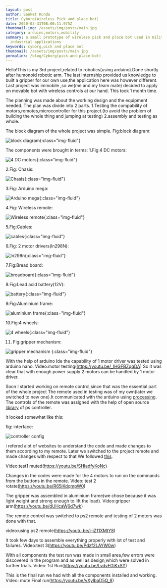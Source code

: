 ```yaml
---
layout: post
author: Sanket Kundu
title: Cyborg(Wireless Pick and place bot)
date: 2020-03-31T08:00:11.975Z
thumbnail-img: /assets/img/posts/main.jpg
category: arduino,motors,mobility
summary: a small prototype of wireless pick and place bot used in military and
  industrial applications
keywords: cyborg,pick and place bot
thumbnail: /assets/img/posts/main.jpg
permalink: /blog/Cyborg(pick-and-place-bot)
---
```

Hello!This is my 3rd project,related to robotics(using arduino).Done shortly after humonoid robotic arm.
The last internship provided us knowledge to built a gripper for our own use,the application here was however different.
Last project was immobile ,so we(me and my team mate) decided to apply on movable bot with wireless controls at our hand.
This took 1 month time.

The planning was made about the working design and the equipment needed.
The plan was divide into 2 parts.
1.Testing the compability of motors,remotes,microcontroller for this project.(to avoid the problem of building the whole thing and jumping at testing)
2.assembly and testing as whole.

The block diagram of the whole project was simple.
Fig:block diagram:

![block diagram](/assets/img/posts/block-diagram.jpg "block diagram"){:class="img-fluid"}

The components were brought in terms:
1.Fig:4 DC motors:

![4 DC motors](/assets/img/posts/4-dc-motors.jpeg "4 DC motors:"){:class="img-fluid"}

2.Fig: Chasis:

![Chasis](/assets/img/posts/chasis.jpeg "Chasis"){:class="img-fluid"}

3.Fig: Arduino mega:

![Arduino mega](/assets/img/posts/arduino-mega.jpg "Arduino mega"){:class="img-fluid"}

4.Fig: Wireless remote:

![ Wireless remote](/assets/img/posts/remote.jfif " Wireless remote"){:class="img-fluid"}

5.Fig:Cables:

![cables](/assets/img/posts/cables.jfif "cables"){:class="img-fluid"}

6.Fig: 2 motor drivers(ln298N):

![ln298n](/assets/img/posts/ln298n.jpg "ln298n"){:class="img-fluid"}

7.Fig:Bread board:

![breadboard](/assets/img/posts/breadboard.jpg "breadboard"){:class="img-fluid"}

8.Fig:Lead acid battery(12V):

![battery](/assets/img/posts/battery-12v-7ah-sealed-lead-acid.jpg "battery"){:class="img-fluid"}

9.Fig:Aluminium frame:

![aluminium frame](/assets/img/posts/aluminium-arm.jpeg "aluminium frame"){:class="img-fluid"}

10.Fig:4 wheels:

![4 wheels](/assets/img/posts/wheels.jpg "4 wheels"){:class="img-fluid"}

11. Fig:gripper mechanism:

![gripper mechanism](/assets/img/posts/gripper-mechanism.jpeg "gripper mechanism")
{:class="img-fluid"}

With the help of arduino Ide the capability of 1 motor driver was tested using arduino nano.
Video:motor testing(https://youtu.be/_IHGFBZqqDA)
So it was clear that with enough power supply 2 motors can be handled by 1 motor driver.

Soon I started working on remote control,since that was the essential part of the whole project
The remote used in testing was of my own(later we switched to new one).It communicated with the arduino using [processing](https://learn.sparkfun.com/tutorials/connecting-arduino-to-processing/all#shaking-hands-part-1).
The controls of the remote was assigned with the help of open source[ library](https://github.com/madsci1016/Arduino-PS2X) of ps controller.

it looked somewhat like this:

fig: interface:

![controller config](/assets/img/posts/controller-configuration.jpeg "controller config")

i refered alot of websites to understand the code and made changes to them according to my remote.
Later we switched to the project remote and made changes with respect to that
We followed [this](https://create.arduino.cc/projecthub/electropeak/how-to-interface-ps2-wireless-controller-w-arduino-a0a813).

Video:test1 muted(https://youtu.be/SHIadfyKoNc)

Changes in the codes were made for the 4 motors to run on the commands from the buttons in the remote.
Video: test 2 rotate(https://youtu.be/R65iKdqmpW0)

The gripper was assembled in aluminium frame(we chose because it was light weight and strong enough to lift the load).
Video:gripper arm(https://youtu.be/dUHcaW6d7wk)

The remote control was switched to ps2 remote and testing of 2 motors was done with that.

video:using ps2 remote(https://youtu.be/i-iZ11XMtY8)

It took few days to assemble everything properly with lot of test and failures.
Video:test 3(https://youtu.be/Pdzf2LAYW0w)

With all components the test run was made in small area,few errors were discovered in the program and as well as design,which were solved in further trials.
Video: 1st Run(https://youtu.be/LvdvFGiKxSY)

This is the final run we had with all the components installed and working.
Video: mute Final run(https://youtu.be/vXyIbaD5Q_8)